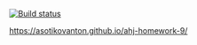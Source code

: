[![Build status](https://ci.appveyor.com/api/projects/status/ess1f24kno67k5ya?svg=true)](https://ci.appveyor.com/project/AsotikovAnton/ahj-homework-9)

https://asotikovanton.github.io/ahj-homework-9/
